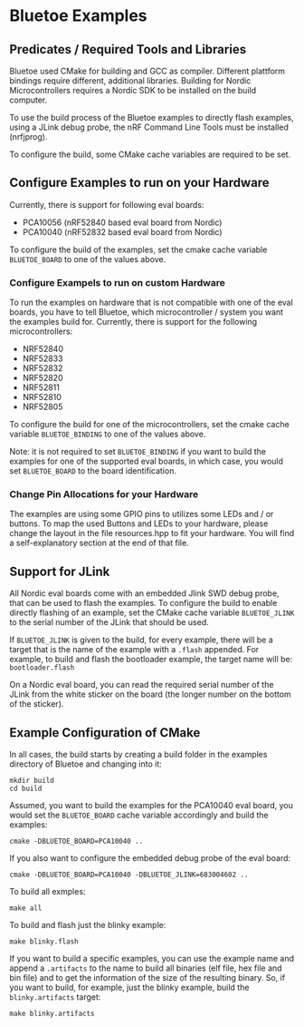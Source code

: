 # Bluetoe Examples

## Predicates / Required Tools and Libraries

Bluetoe used CMake for building and GCC as compiler. Different plattform bindings require different, additional libraries. Building for Nordic Microcontrollers requires a Nordic SDK to be installed on the build computer.

To use the build process of the Bluetoe examples to directly flash examples, using a JLink debug probe, the nRF Command Line Tools must be installed (nrfjprog).

To configure the build, some CMake cache variables are required to be set.

## Configure Examples to run on your Hardware

Currently, there is support for following eval boards:
- PCA10056 (nRF52840 based eval board from Nordic)
- PCA10040 (nRF52832 based eval board from Nordic)

To configure the build of the examples, set the cmake cache variable `BLUETOE_BOARD` to one of the values above.

### Configure Exampels to run on custom Hardware

To run the examples on hardware that is not compatible with one of the eval boards, you have to tell Bluetoe, which microcontroller / system you want the examples build for. Currently, there is support for the following microcontrollers:
- NRF52840
- NRF52833
- NRF52832
- NRF52820
- NRF52811
- NRF52810
- NRF52805

To configure the build for one of the microcontrollers, set the cmake cache variable `BLUETOE_BINDING` to one of the values above.

Note: it is not required to set `BLUETOE_BINDING` if you want to build the examples for one of the supported eval boards, in which case, you would set `BLUETOE_BOARD` to the board identification.

### Change Pin Allocations for your Hardware

The examples are using some GPIO pins to utilizes some LEDs and / or buttons. To map the used Buttons and LEDs to your hardware, please change the layout in the file resources.hpp to fit your hardware. You will find a self-explanatory section at the end of that file.

## Support for JLink

All Nordic eval boards come with an embedded Jlink SWD debug probe, that can be used to flash the examples. To configure the build to enable directly flashing of an example, set the CMake cache variable `BLUETOE_JLINK` to the serial number of the JLink that should be used.

If `BLUETOE_JLINK` is given to the build, for every example, there will be a target that is the name of the example with a `.flash` appended. For example, to build and flash the bootloader example, the target name will be: `bootloader.flash`

On a Nordic eval board, you can read the required serial number of the JLink from the white sticker on the board (the longer number on the bottom of the sticker).

## Example Configuration of CMake

In all cases, the build starts by creating a build folder in the examples directory of Bluetoe and changing into it:

    mkdir build
    cd build

Assumed, you want to build the examples for the PCA10040 eval board, you would set the `BLUETOE_BOARD` cache variable accordingly and build the examples:

    cmake -DBLUETOE_BOARD=PCA10040 ..

If you also want to configure the embedded debug probe of the eval board:

    cmake -DBLUETOE_BOARD=PCA10040 -DBLUETOE_JLINK=683004602 ..

To build all exmples:

    make all

To build and flash just the blinky example:

    make blinky.flash

If you want to build a specific examples, you can use the example name and append a `.artifacts` to the name to build all binaries (elf file, hex file and bin file) and to get the information of the size of the resulting binary. So, if you want to build, for example, just the blinky example, build the `blinky.artifacts` target:

    make blinky.artifacts

